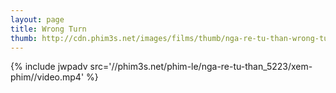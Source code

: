 ```yaml
---
layout: page
title: Wrong Turn
thumb: http://cdn.phim3s.net/images/films/thumb/nga-re-tu-than-wrong-turn-2003.jpg
---
```

{% include jwpadv src='//phim3s.net/phim-le/nga-re-tu-than_5223/xem-phim//video.mp4' %}